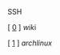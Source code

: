 SSH

[ [0](https://zh.wikipedia.org/wiki/Secure_Shell) ] *wik*i

[ [1](https://wiki.archlinux.org/index.php/SSH_keys_(%E7%AE%80%E4%BD%93%E4%B8%AD%E6%96%87)) ] *archlinux* 